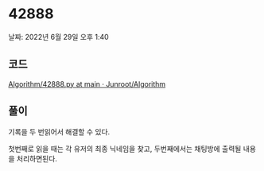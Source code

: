 # 42888

날짜: 2022년 6월 29일 오후 1:40

## 코드

[Algorithm/42888.py at main · Junroot/Algorithm](https://github.com/Junroot/Algorithm/blob/main/programmers/42888.py)

## 풀이

기록을 두 번읽어서 해결할 수 있다.

첫번째로 읽을 때는 각 유저의 최종 닉네임을 찾고, 두번째에서는 채팅방에 출력될 내용을 처리하면된다.